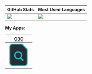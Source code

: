 |**GitHub Stats**			 																							  												  				  |**Most Used Languages**               	   				   																						  				  |
|-----------------------------------------------------------------------------------------------------------------------------------------------------------------------------------------|-------------------------------------------------------------------------------------------------------------------------------------------------------------------|
|<img src="https://github-readme-stats.vercel.app/api?username=velickovicdj&theme=dark&bg_color=0d1017&hide_border=true&hide_title=true&icon_color=0088f0&show_icons=true" float="left" />|<img src="https://github-readme-stats.vercel.app/api/top-langs/?username=velickovicdj&theme=dark&bg_color=0d1017&hide_border=true&hide_title=true" float="right" />|

**My Apps:** 

|**[O3C](https://velickovicdj.github.io/O3C/)**			 																							  												  				  |
|-----------------------------------------------------------------------------------------------------------------------------------------------------------------------------------------|
|[<img src="https://raw.githubusercontent.com/velickovicdj/O3C/main/src/assets/logo.png" width="75">](https://velickovicdj.github.io/O3C/)|
